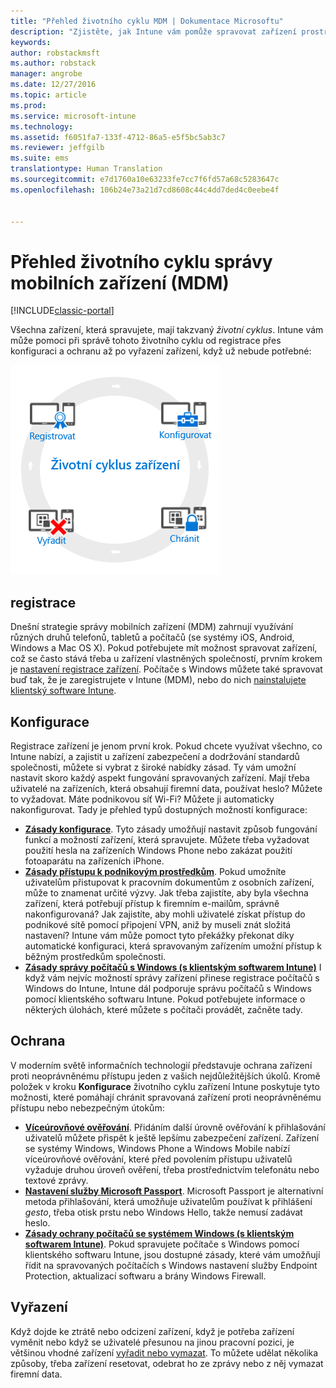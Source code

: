 ```yaml
---
title: "Přehled životního cyklu MDM | Dokumentace Microsoftu"
description: "Zjistěte, jak Intune vám pomůže spravovat zařízení prostřednictvím jejich životního cyklu od registrace přes konfiguraci až po závěrečné vyřazení."
keywords: 
author: robstackmsft
ms.author: robstack
manager: angrobe
ms.date: 12/27/2016
ms.topic: article
ms.prod: 
ms.service: microsoft-intune
ms.technology: 
ms.assetid: f6051fa7-133f-4712-86a5-e5f5bc5ab3c7
ms.reviewer: jeffgilb
ms.suite: ems
translationtype: Human Translation
ms.sourcegitcommit: e7d1760a10e63233fe7cc7f6fd57a68c5283647c
ms.openlocfilehash: 106b24e73a21d7cd8608c44c4dd7ded4c0eebe4f


---
```


# <a name="overview-of-the-mobile-device-management-mdm-lifecycle"></a>Přehled životního cyklu správy mobilních zařízení (MDM)

[!INCLUDE[classic-portal](../includes/classic-portal.md)]

Všechna zařízení, která spravujete, mají takzvaný *životní cyklus*. Intune vám může pomoci při správě tohoto životního cyklu od registrace přes konfiguraci a ochranu až po vyřazení zařízení, když už nebude potřebné:

![Životní cyklus zařízení](./media/device-lifecycle.png "Životní cyklus zařízení Intune")

## <a name="enroll"></a>registrace
Dnešní strategie správy mobilních zařízení (MDM) zahrnují využívání různých druhů telefonů, tabletů a počítačů (se systémy iOS, Android, Windows a Mac OS X). Pokud potřebujete mít možnost spravovat zařízení, což se často stává třeba u zařízení vlastněných společností, prvním krokem je [nastavení registrace zařízení](enroll-devices-in-microsoft-intune.md). Počítače s Windows můžete také spravovat buď tak, že je zaregistrujete v Intune (MDM), nebo do nich [nainstalujete klientský software Intune](manage-windows-pcs-with-microsoft-intune.md).

## <a name="configure"></a>Konfigurace
Registrace zařízení je jenom první krok. Pokud chcete využívat všechno, co Intune nabízí, a zajistit u zařízení zabezpečení a dodržování standardů společnosti, můžete si vybrat z široké nabídky zásad. Ty vám umožní nastavit skoro každý aspekt fungování spravovaných zařízení. Mají třeba uživatelé na zařízeních, která obsahují firemní data, používat heslo? Můžete to vyžadovat. Máte podnikovou síť Wi-Fi? Můžete ji automaticky nakonfigurovat. Tady je přehled typů dostupných možností konfigurace:

- [**Zásady konfigurace**](manage-settings-and-features-on-your-devices-with-microsoft-intune-policies.md). Tyto zásady umožňují nastavit způsob fungování funkcí a možností zařízení, která spravujete. Můžete třeba vyžadovat použití hesla na zařízeních Windows Phone nebo zakázat použití fotoaparátu na zařízeních iPhone.
- [**Zásady přístupu k podnikovým prostředkům**](enable-access-to-company-resources-with-microsoft-intune.md). Pokud umožníte uživatelům přistupovat k pracovním dokumentům z osobních zařízení, může to znamenat určité výzvy. Jak třeba zajistíte, aby byla všechna zařízení, která potřebují přístup k firemním e-mailům, správně nakonfigurovaná? Jak zajistíte, aby mohli uživatelé získat přístup do podnikové sítě pomocí připojení VPN, aniž by museli znát složitá nastavení? Intune vám může pomoct tyto překážky překonat díky automatické konfiguraci, která spravovaným zařízením umožní přístup k běžným prostředkům společnosti.
- [**Zásady správy počítačů s Windows (s klientským softwarem Intune)**](common-windows-pc-management-tasks-with-the-microsoft-intune-computer-client.md) I když vám nejvíc možností správy zařízení přinese registrace počítačů s Windows do Intune, Intune dál podporuje správu počítačů s Windows pomocí klientského softwaru Intune. Pokud potřebujete informace o některých úlohách, které můžete s počítači provádět, začněte tady.

## <a name="protect"></a>Ochrana
V moderním světě informačních technologií představuje ochrana zařízení proti neoprávněnému přístupu jeden z vašich nejdůležitějších úkolů. Kromě položek v kroku **Konfigurace** životního cyklu zařízení Intune poskytuje tyto možnosti, které pomáhají chránit spravovaná zařízení proti neoprávněnému přístupu nebo nebezpečným útokům:
- [**Víceúrovňové ověřování**](protect-windows-devices-with-multi-factor-authentication.md). Přidáním další úrovně ověřování k přihlašování uživatelů můžete přispět k ještě lepšímu zabezpečení zařízení. Zařízení se systémy Windows, Windows Phone a Windows Mobile nabízí víceúrovňové ověřování, které před povolením přístupu uživatelů vyžaduje druhou úroveň ověření, třeba prostřednictvím telefonátu nebo textové zprávy.
- [**Nastavení služby Microsoft Passport**](control-microsoft-passport-settings-on-devices-with-microsoft-intune.md). Microsoft Passport je alternativní metoda přihlašování, která umožňuje uživatelům používat k přihlášení *gesto*, třeba otisk prstu nebo Windows Hello, takže nemusí zadávat heslo.
- [**Zásady ochrany počítačů se systémem Windows (s klientským softwarem Intune)**](policies-to-protect-windows-pcs-in-microsoft-intune.md). Pokud spravujete počítače s Windows pomocí klientského softwaru Intune, jsou dostupné zásady, které vám umožňují řídit na spravovaných počítačích s Windows nastavení služby Endpoint Protection, aktualizací softwaru a brány Windows Firewall.

## <a name="retire"></a>Vyřazení
Když dojde ke ztrátě nebo odcizení zařízení, když je potřeba zařízení vyměnit nebo když se uživatelé přesunou na jinou pracovní pozici, je většinou vhodné zařízení [vyřadit nebo vymazat](use-remote-wipe-to-help-protect-data-using-microsoft-intune.md). To můžete udělat několika způsoby, třeba zařízení resetovat, odebrat ho ze zprávy nebo z něj vymazat firemní data.



<!--HONumber=Dec16_HO5-->


